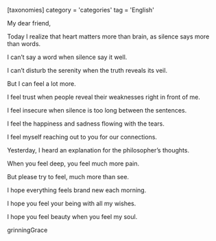 [taxonomies]
  category = 'categories'
  tag = 'English'

My dear friend,

Today I realize that heart matters more than brain, as silence says more than words.

I can’t  say a word when silence say it well.

I can’t disturb the serenity when the truth reveals its veil.

But I can feel a lot more.

I feel trust when people reveal their weaknesses right in front of me.

I feel insecure when silence is too long between the sentences.

I feel the happiness and sadness flowing with the tears.

I feel myself reaching out to you for our connections.


Yesterday, I heard an explanation for the philosopher’s thoughts. 

When you feel deep, you feel much more pain.

But please try to feel, much more than see.

I hope everything feels brand new each morning.

I hope you feel your being  with all my wishes.

I hope you feel beauty when you feel my soul.



grinningGrace
